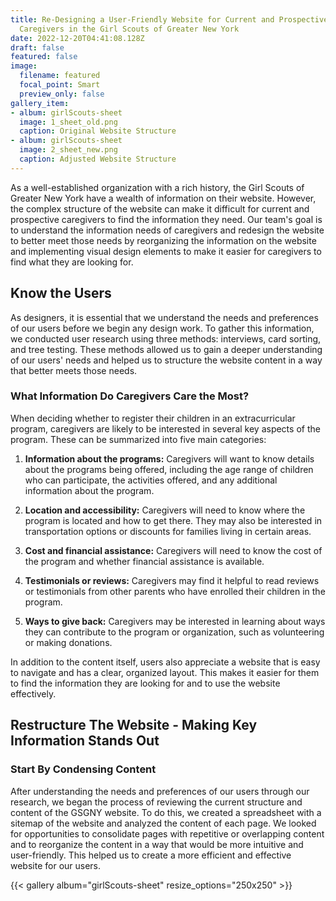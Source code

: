 ```yaml
---
title: Re-Designing a User-Friendly Website for Current and Prospective
  Caregivers in the Girl Scouts of Greater New York
date: 2022-12-20T04:41:08.128Z
draft: false
featured: false
image:
  filename: featured
  focal_point: Smart
  preview_only: false
gallery_item:
- album: girlScouts-sheet
  image: 1_sheet_old.png
  caption: Original Website Structure
- album: girlScouts-sheet
  image: 2_sheet_new.png
  caption: Adjusted Website Structure
---
```

As a well-established organization with a rich history, the Girl Scouts of Greater New York have a wealth of information on their website. However, the complex structure of the website can make it difficult for current and prospective caregivers to find the information they need. Our team's goal is to understand the information needs of caregivers and redesign the website to better meet those needs by reorganizing the information on the website and implementing visual design elements to make it easier for caregivers to find what they are looking for.

## Know the Users


As designers, it is essential that we understand the needs and preferences of our users before we begin any design work. To gather this information, we conducted user research using three methods: interviews, card sorting, and tree testing. These methods allowed us to gain a deeper understanding of our users' needs and helped us to structure the website content in a way that better meets those needs.

### What Information Do Caregivers Care the Most?

When deciding whether to register their children in an extracurricular program, caregivers are likely to be interested in several key aspects of the program. These can be summarized into five main categories:

1. **Information about the programs:** Caregivers will want to know details about the programs being offered, including the age range of children who can participate, the activities offered, and any additional information about the program.

2. **Location and accessibility:** Caregivers will need to know where the program is located and how to get there. They may also be interested in transportation options or discounts for families living in certain areas.

3. **Cost and financial assistance:** Caregivers will need to know the cost of the program and whether financial assistance is available.

4. **Testimonials or reviews:** Caregivers may find it helpful to read reviews or testimonials from other parents who have enrolled their children in the program.

5. **Ways to give back:** Caregivers may be interested in learning about ways they can contribute to the program or organization, such as volunteering or making donations.

In addition to the content itself, users also appreciate a website that is easy to navigate and has a clear, organized layout. This makes it easier for them to find the information they are looking for and to use the website effectively.

## Restructure The Website - Making Key Information Stands Out

### Start By Condensing Content

After understanding the needs and preferences of our users through our research, we began the process of reviewing the current structure and content of the GSGNY website. To do this, we created a spreadsheet with a sitemap of the website and analyzed the content of each page. We looked for opportunities to consolidate pages with repetitive or overlapping content and to reorganize the content in a way that would be more intuitive and user-friendly. This helped us to create a more efficient and effective website for our users.


{{< gallery album="girlScouts-sheet" resize_options="250x250" >}}

